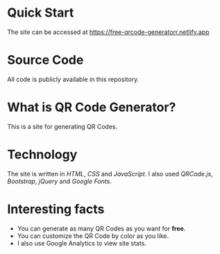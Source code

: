 # Quick Start

The site can be accessed at https://free-qrcode-generatorr.netlify.app

# Source Code

All code is publicly available in this repository.

# What is QR Code Generator?

This is a site for generating QR Codes.

# Technology

The site is written in _HTML_, _CSS_ and _JavaScript_. I also used _QRCode.js_, _Bootstrap_, _jQuery_ and _Google
Fonts_.

# Interesting facts

- You can generate as many QR Codes as you want for **free**.
- You can customize the QR Code by color as you like.
- I also use Google Analytics to view site stats.
